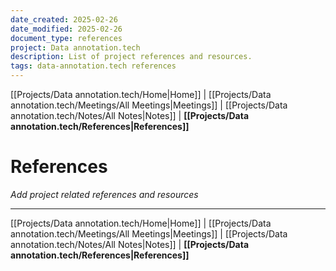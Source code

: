 ```yaml
---
date_created: 2025-02-26
date_modified: 2025-02-26
document_type: references
project: Data annotation.tech
description: List of project references and resources.
tags: data-annotation.tech references
---
```

[[Projects/Data annotation.tech/Home|Home]] | [[Projects/Data annotation.tech/Meetings/All Meetings|Meetings]] | [[Projects/Data annotation.tech/Notes/All Notes|Notes]] | **[[Projects/Data annotation.tech/References|References]]**
# References
*Add project related references and resources*

---
[[Projects/Data annotation.tech/Home|Home]] | [[Projects/Data annotation.tech/Meetings/All Meetings|Meetings]] | [[Projects/Data annotation.tech/Notes/All Notes|Notes]] | **[[Projects/Data annotation.tech/References|References]]**